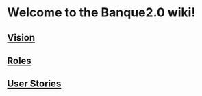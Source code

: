 # Welcome to the Banque2.0 wiki!

##  [Vision](https://github.com/samkoinski/Banque2.0/wiki/Main)
## [Roles](https://github.com/samkoinski/Banque2.0/wiki/Roles)
## [User Stories](https://github.com/samkoinski/Banque2.0/wiki/User-Stories)